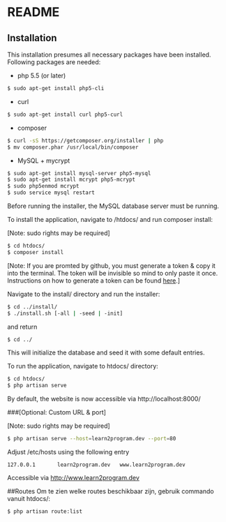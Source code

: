 # README

## Installation
This installation presumes all necessary packages have been installed.
Following packages are needed:

- php 5.5 (or later)

~~~sh
$ sudo apt-get install php5-cli
~~~

- curl

~~~sh
$ sudo apt-get install curl php5-curl
~~~

- composer

~~~sh
$ curl -sS https://getcomposer.org/installer | php
$ mv composer.phar /usr/local/bin/composer
~~~

- MySQL + mycrypt

~~~sh
$ sudo apt-get install mysql-server php5-mysql
$ sudo apt-get install mcrypt php5-mcrypt
$ sudo php5enmod mcrypt
$ sudo service mysql restart
~~~

Before running the installer, the MySQL database server must be running.

To install the application, navigate to /htdocs/
and run composer install:

[Note: sudo rights may be required]

~~~sh
$ cd htdocs/
$ composer install
~~~

[Note: If you are promted by github, you must generate a token & copy it into the terminal. The token will be invisible so mind to only paste it once. Instructions on how to generate a token can be found [here](https://help.github.com/articles/creating-an-access-token-for-command-line-use/).]

Navigate to the install/ directory and run the installer:

~~~sh
$ cd ../install/
$ ./install.sh [-all | -seed | -init]
~~~

and return

~~~sh
$ cd ../
~~~

This will initialize the database and seed it with some default entries.

To run the application, navigate to htdocs/ directory:

~~~sh
$ cd htdocs/
$ php artisan serve
~~~

By default, the website is now accessible via http://localhost:8000/

###[Optional: Custom URL & port]

[Note: sudo rights may be required]

~~~sh
$ php artisan serve --host=learn2program.dev --port=80
~~~

Adjust /etc/hosts using the following entry

~~~
127.0.0.1		learn2program.dev	www.learn2program.dev
~~~

Accessible via http://www.learn2program.dev

##Routes
Om te zien welke routes beschikbaar zijn, gebruik commando vanuit htdocs/:

~~~sh
$ php artisan route:list
~~~

